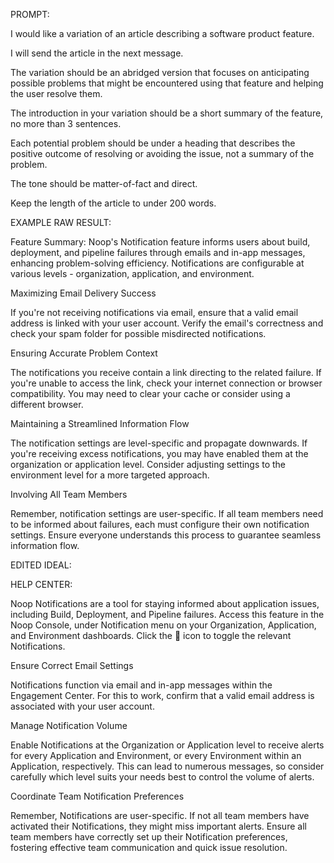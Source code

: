 PROMPT: 

I would like a variation of an article describing a software product feature.

I will send the article in the next message.

The variation should be an abridged version that focuses on anticipating possible problems that might be encountered using that feature and helping the user resolve them.

The introduction in your variation should be a short summary of the feature, no more than 3 sentences.

Each potential problem should be under a heading that describes the positive outcome of resolving or avoiding the issue, not a summary of the problem.

The tone should be matter-of-fact and direct.

Keep the length of the article to under 200 words.

EXAMPLE RAW RESULT:

Feature Summary: Noop's Notification feature informs users about build, deployment, and pipeline failures through emails and in-app messages, enhancing problem-solving efficiency. Notifications are configurable at various levels - organization, application, and environment.

Maximizing Email Delivery Success

If you're not receiving notifications via email, ensure that a valid email address is linked with your user account. Verify the email's correctness and check your spam folder for possible misdirected notifications.

Ensuring Accurate Problem Context

The notifications you receive contain a link directing to the related failure. If you're unable to access the link, check your internet connection or browser compatibility. You may need to clear your cache or consider using a different browser.

Maintaining a Streamlined Information Flow

The notification settings are level-specific and propagate downwards. If you're receiving excess notifications, you may have enabled them at the organization or application level. Consider adjusting settings to the environment level for a more targeted approach.

Involving All Team Members

Remember, notification settings are user-specific. If all team members need to be informed about failures, each must configure their own notification settings. Ensure everyone understands this process to guarantee seamless information flow.


EDITED IDEAL:

HELP CENTER:

Noop Notifications are a tool for staying informed about application issues, including Build, Deployment, and Pipeline failures. Access this feature in the Noop Console, under Notification menu on your Organization, Application, and Environment dashboards. Click the 🔔 icon to toggle the relevant Notifications.

Ensure Correct Email Settings

Notifications function via email and in-app messages within the Engagement Center. For this to work, confirm that a valid email address is associated with your user account.

Manage Notification Volume

Enable Notifications at the Organization or Application level to receive alerts for every Application and Environment, or every Environment within an Application, respectively. This can lead to numerous messages, so consider carefully which level suits your needs best to control the volume of alerts.

Coordinate Team Notification Preferences

Remember, Notifications are user-specific. If not all team members have activated their Notifications, they might miss important alerts. Ensure all team members have correctly set up their Notification preferences, fostering effective team communication and quick issue resolution.
